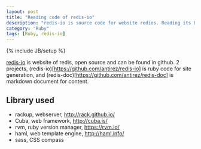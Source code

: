 ```yaml
---
layout: post
title: "Reading code of redis-io"
description: "redis-io is source code for website redios. Reading its Ruby code to unknown how it works"
category: "Ruby"
tags: [Ruby, redis-io]
---
```

{% include JB/setup %}

[redis-io](http://redis.io/) is website of redis, open source and can be found in github. 2 projects, (redis-io)[https://github.com/antirez/redis-io] is ruby code for site generation, and (redis-doc)[https://github.com/antirez/redis-doc] is markdown document for content.

Library used
------------

- rackup, webserver, http://rack.github.io/
- Cuba, web framework, http://cuba.is/
- rvm, ruby version manager, https://rvm.io/
- haml, web template engine, http://haml.info/
- sass, CSS compass


